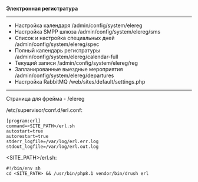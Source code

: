 **Электронная регистратура**

--------------------------------------------
* Настройка календаря /admin/config/system/elereg
* Настройка SMPP шлюза /admin/config/system/elereg/sms
* Список и настройка специальных дней /admin/config/system/elereg/spec
* Полный календарь регистратуры /admin/config/system/elereg/calendar-full
* Текущий записи /admin/config/system/elereg/reg
* Запланированные выездные мероприятия /admin/config/system/elereg/departures
* Настройка RabbitMQ /web/sites/default/settings.php
--------------------------------------------
Страница для фрейма - /elereg

/etc/supervisor/conf.d/erl.conf:
```apacheconf
[program:erl]
command=<SITE_PATH>/erl.sh
autostart=true
autorestart=true
stderr_logfile=/var/log/erl.err.log
stdout_logfile=/var/log/erl.out.log
```

<SITE_PATH>/erl.sh:
```shell
#!/bin/env sh
cd <SITE_PATH> && /usr/bin/php8.1 vendor/bin/drush erl
```
